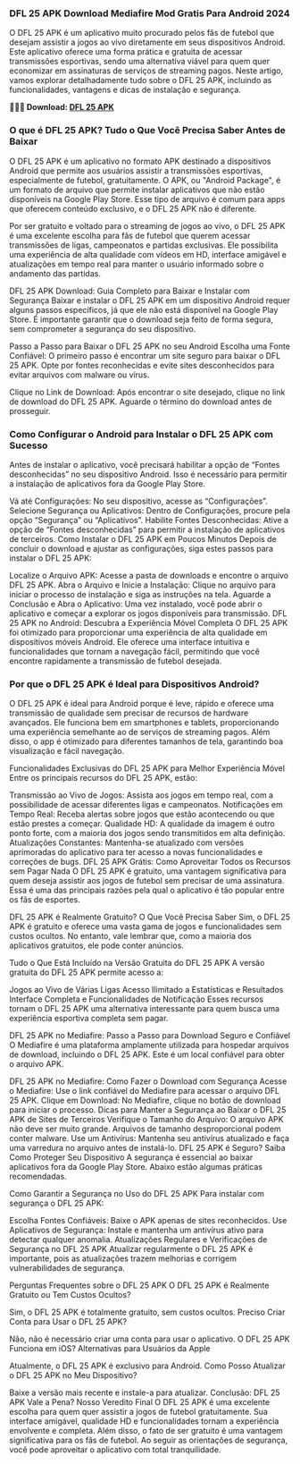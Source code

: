 ### DFL 25 APK Download Mediafire Mod Gratis Para Android 2024
O DFL 25 APK é um aplicativo muito procurado pelos fãs de futebol que desejam assistir a jogos ao vivo diretamente em seus dispositivos Android. Este aplicativo oferece uma forma prática e gratuita de acessar transmissões esportivas, sendo uma alternativa viável para quem quer economizar em assinaturas de serviços de streaming pagos. Neste artigo, vamos explorar detalhadamente tudo sobre o DFL 25 APK, incluindo as funcionalidades, vantagens e dicas de instalação e segurança.

**🌈🙋‍♀️ Download: [DFL 25 APK](https://modilimitado.io/pt/dfl-25-apk)**

### O que é DFL 25 APK? Tudo o Que Você Precisa Saber Antes de Baixar
O DFL 25 APK é um aplicativo no formato APK destinado a dispositivos Android que permite aos usuários assistir a transmissões esportivas, especialmente de futebol, gratuitamente. O APK, ou "Android Package", é um formato de arquivo que permite instalar aplicativos que não estão disponíveis na Google Play Store. Esse tipo de arquivo é comum para apps que oferecem conteúdo exclusivo, e o DFL 25 APK não é diferente.

Por ser gratuito e voltado para o streaming de jogos ao vivo, o DFL 25 APK é uma excelente escolha para fãs de futebol que querem acessar transmissões de ligas, campeonatos e partidas exclusivas. Ele possibilita uma experiência de alta qualidade com vídeos em HD, interface amigável e atualizações em tempo real para manter o usuário informado sobre o andamento das partidas.

DFL 25 APK Download: Guia Completo para Baixar e Instalar com Segurança
Baixar e instalar o DFL 25 APK em um dispositivo Android requer alguns passos específicos, já que ele não está disponível na Google Play Store. É importante garantir que o download seja feito de forma segura, sem comprometer a segurança do seu dispositivo.

Passo a Passo para Baixar o DFL 25 APK no seu Android
Escolha uma Fonte Confiável: O primeiro passo é encontrar um site seguro para baixar o DFL 25 APK. Opte por fontes reconhecidas e evite sites desconhecidos para evitar arquivos com malware ou vírus.

Clique no Link de Download: Após encontrar o site desejado, clique no link de download do DFL 25 APK. Aguarde o término do download antes de prosseguir.

### Como Configurar o Android para Instalar o DFL 25 APK com Sucesso
Antes de instalar o aplicativo, você precisará habilitar a opção de “Fontes desconhecidas” no seu dispositivo Android. Isso é necessário para permitir a instalação de aplicativos fora da Google Play Store.

Vá até Configurações: No seu dispositivo, acesse as “Configurações”.
Selecione Segurança ou Aplicativos: Dentro de Configurações, procure pela opção “Segurança” ou “Aplicativos”.
Habilite Fontes Desconhecidas: Ative a opção de “Fontes desconhecidas” para permitir a instalação de aplicativos de terceiros.
Como Instalar o DFL 25 APK em Poucos Minutos
Depois de concluir o download e ajustar as configurações, siga estes passos para instalar o DFL 25 APK:

Localize o Arquivo APK: Acesse a pasta de downloads e encontre o arquivo DFL 25 APK.
Abra o Arquivo e Inicie a Instalação: Clique no arquivo para iniciar o processo de instalação e siga as instruções na tela.
Aguarde a Conclusão e Abra o Aplicativo: Uma vez instalado, você pode abrir o aplicativo e começar a explorar os jogos disponíveis para transmissão.
DFL 25 APK no Android: Descubra a Experiência Móvel Completa
O DFL 25 APK foi otimizado para proporcionar uma experiência de alta qualidade em dispositivos móveis Android. Ele oferece uma interface intuitiva e funcionalidades que tornam a navegação fácil, permitindo que você encontre rapidamente a transmissão de futebol desejada.

### Por que o DFL 25 APK é Ideal para Dispositivos Android?
O DFL 25 APK é ideal para Android porque é leve, rápido e oferece uma transmissão de qualidade sem precisar de recursos de hardware avançados. Ele funciona bem em smartphones e tablets, proporcionando uma experiência semelhante ao de serviços de streaming pagos. Além disso, o app é otimizado para diferentes tamanhos de tela, garantindo boa visualização e fácil navegação.

Funcionalidades Exclusivas do DFL 25 APK para Melhor Experiência Móvel
Entre os principais recursos do DFL 25 APK, estão:

Transmissão ao Vivo de Jogos: Assista aos jogos em tempo real, com a possibilidade de acessar diferentes ligas e campeonatos.
Notificações em Tempo Real: Receba alertas sobre jogos que estão acontecendo ou que estão prestes a começar.
Qualidade HD: A qualidade da imagem é outro ponto forte, com a maioria dos jogos sendo transmitidos em alta definição.
Atualizações Constantes: Mantenha-se atualizado com versões aprimoradas do aplicativo para ter acesso a novas funcionalidades e correções de bugs.
DFL 25 APK Grátis: Como Aproveitar Todos os Recursos sem Pagar Nada
O DFL 25 APK é gratuito, uma vantagem significativa para quem deseja assistir aos jogos de futebol sem precisar de uma assinatura. Essa é uma das principais razões pela qual o aplicativo é tão popular entre os fãs de esportes.

DFL 25 APK é Realmente Gratuito? O Que Você Precisa Saber
Sim, o DFL 25 APK é gratuito e oferece uma vasta gama de jogos e funcionalidades sem custos ocultos. No entanto, vale lembrar que, como a maioria dos aplicativos gratuitos, ele pode conter anúncios.

Tudo o Que Está Incluído na Versão Gratuita do DFL 25 APK
A versão gratuita do DFL 25 APK permite acesso a:

Jogos ao Vivo de Várias Ligas
Acesso Ilimitado a Estatísticas e Resultados
Interface Completa e Funcionalidades de Notificação
Esses recursos tornam o DFL 25 APK uma alternativa interessante para quem busca uma experiência esportiva completa sem pagar.

DFL 25 APK no Mediafire: Passo a Passo para Download Seguro e Confiável
O Mediafire é uma plataforma amplamente utilizada para hospedar arquivos de download, incluindo o DFL 25 APK. Este é um local confiável para obter o arquivo APK.

DFL 25 APK no Mediafire: Como Fazer o Download com Segurança
Acesse o Mediafire: Use o link confiável do Mediafire para acessar o arquivo DFL 25 APK.
Clique em Download: No Mediafire, clique no botão de download para iniciar o processo.
Dicas para Manter a Segurança ao Baixar o DFL 25 APK de Sites de Terceiros
Verifique o Tamanho do Arquivo: O arquivo APK não deve ser muito grande. Arquivos de tamanho desproporcional podem conter malware.
Use um Antivírus: Mantenha seu antivírus atualizado e faça uma varredura no arquivo antes de instalá-lo.
DFL 25 APK é Seguro? Saiba Como Proteger Seu Dispositivo
A segurança é essencial ao baixar aplicativos fora da Google Play Store. Abaixo estão algumas práticas recomendadas.

Como Garantir a Segurança no Uso do DFL 25 APK
Para instalar com segurança o DFL 25 APK:

Escolha Fontes Confiáveis: Baixe o APK apenas de sites reconhecidos.
Use Aplicativos de Segurança: Instale e mantenha um antivírus ativo para detectar qualquer anomalia.
Atualizações Regulares e Verificações de Segurança no DFL 25 APK
Atualizar regularmente o DFL 25 APK é importante, pois as atualizações trazem melhorias e corrigem vulnerabilidades de segurança.

Perguntas Frequentes sobre o DFL 25 APK
O DFL 25 APK é Realmente Gratuito ou Tem Custos Ocultos?

Sim, o DFL 25 APK é totalmente gratuito, sem custos ocultos.
Preciso Criar Conta para Usar o DFL 25 APK?

Não, não é necessário criar uma conta para usar o aplicativo.
O DFL 25 APK Funciona em iOS? Alternativas para Usuários da Apple

Atualmente, o DFL 25 APK é exclusivo para Android.
Como Posso Atualizar o DFL 25 APK no Meu Dispositivo?

Baixe a versão mais recente e instale-a para atualizar.
Conclusão: DFL 25 APK Vale a Pena? Nosso Veredito Final
O DFL 25 APK é uma excelente escolha para quem quer assistir a jogos de futebol gratuitamente. Sua interface amigável, qualidade HD e funcionalidades tornam a experiência envolvente e completa. Além disso, o fato de ser gratuito é uma vantagem significativa para os fãs de futebol. Ao seguir as orientações de segurança, você pode aproveitar o aplicativo com total tranquilidade.


